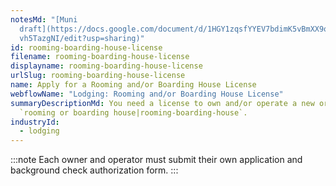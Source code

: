```yaml
---
notesMd: "[Muni
  draft](https://docs.google.com/document/d/1HGY1zqsfYYEV7bdimK5vBmXX9o9TpdkP8Y\
  vh5TazgNI/edit?usp=sharing)"
id: rooming-boarding-house-license
filename: rooming-boarding-house-license
displayname: rooming-boarding-house-license
urlSlug: rooming-boarding-house-license
name: Apply for a Rooming and/or Boarding House License
webflowName: "Lodging: Rooming and/or Boarding House License"
summaryDescriptionMd: You need a license to own and/or operate a new or existing
  `rooming or boarding house|rooming-boarding-house`.
industryId:
  - lodging
---
```

:::note 
 Each owner and operator must submit their own application and background check authorization form.
:::